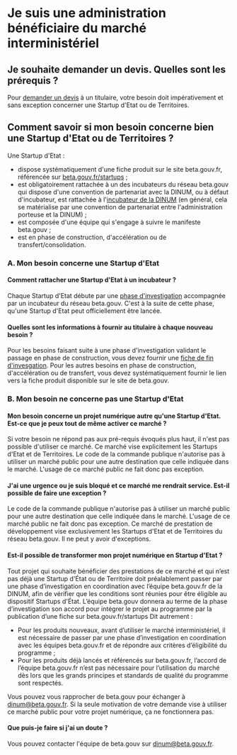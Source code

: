 # Je suis une administration bénéficiaire du marché interministériel

## **Je souhaite demander un devis. Quelles sont les prérequis ?**

Pour [demander un devis](../../budget-de-sa-se/faire-une-demande-de-devis/demander-un-devis-pour-des-prestations-produits.md) à un titulaire, votre besoin doit impérativement et sans exception concerner une Startup d'Etat ou de Territoires.

## **Comment savoir si mon besoin concerne bien une Startup d'Etat ou de Territoires ?**

Une Startup d'Etat :

* dispose systématiquement d'une fiche produit sur le site beta.gouv.fr, référencée sur [beta.gouv.fr/startups](https://beta.gouv.fr/startups/) ;
* est obligatoirement rattachée à un des incubateurs du réseau beta.gouv qui dispose d'une convention de partenariat avec la DINUM, ou à défaut d'incubateur, est rattachée à l'[incubateur de la DINUM](../../../../decouvrir-les-guides-des-autres-incubateurs/incubateur-de-la-dinum/) (en général, cela se matérialise par une convention de partenariat entre l'administration porteuse et la DINUM) ; 
* est composée d'une équipe qui s'engage à suivre le manifeste beta.gouv ;
* est en phase de construction, d'accélération ou de transfert/consolidation.

### A. Mon besoin concerne une Startup d'Etat

#### **Comment rattacher une Startup d'Etat à un incubateur ?**

Chaque Startup d'Etat débute par une [phase d'investigation](https://beta.gouv.fr/approche/investigation) accompagnée par un incubateur du réseau beta.gouv. C'est à la suite de cette phase, qu'une Startup d'Etat peut officiellement être lancée.

#### **Quelles sont les informations à fournir au titulaire à chaque nouveau besoin ?**

Pour les besoins faisant suite à une phase d'investigation validant le passage en phase de construction, vous devez fournir une [fiche de fin d'invesgation](https://beta.gouv.fr/content/docs/grille_lancement.pdf). Pour les autres besoins en phase de construction, d'accélération ou de transfert, vous devez systématiquement fournir le lien vers la fiche produit disponible sur le site de beta.gouv.

### B. Mon besoin ne concerne pas une Startup d'Etat

#### **Mon besoin concerne un projet numérique autre qu'une Startup d'Etat. Est-ce que je peux tout de même activer ce marché ?**

Si votre besoin ne répond pas aux pré-requis évoqués plus haut, il n'est pas possible d'utiliser ce marché. Ce marché vise explicitement les Startups d'Etat et de Territoires. Le code de la commande publique n'autorise pas à utiliser un marché public pour une autre destination que celle indiquée dans le marché. L'usage de ce marché public ne fait donc pas exception.

#### **J'ai une urgence ou je suis bloqué et ce marché me rendrait service. Est-il possible de faire une exception ?**

Le code de la commande publique n'autorise pas à utiliser un marché public pour une autre destination que celle indiquée dans le marché. L'usage de ce marché public ne fait donc pas exception. Ce marché de prestation de développement vise exclusivement les Startups d'Etat et de Territoires du réseau beta.gouv. Il ne peut y avoir d'exceptions.

#### **Est-il possible de transformer mon projet numérique en Startup d'Etat ?**

Tout projet qui souhaite bénéficier des prestations de ce marché et qui n’est pas déjà une Startup d'État ou de Territoire doit préalablement passer par une phase d’investigation en coordination avec l’équipe beta.gouv.fr de la DINUM, afin de vérifier que les conditions sont réunies pour être éligible au dispositif Startups d'État. L’équipe beta.gouv donnera au terme de la phase d’investigation son accord pour intégrer le projet au programme par la publication d’une fiche sur beta.gouv.fr/startups Dit autrement :

* Pour les produits nouveaux, avant d’utiliser le marché interministériel, il est nécessaire de passer par une phase d’investigation en coordination avec les équipes beta.gouv.fr et de répondre aux critères d’éligibilité du programme ;
* Pour les produits déjà lancés et référencés sur beta.gouv.fr, l’accord de l’équipe beta.gouv.fr n’est pas nécessaire pour l’utilisation du marché dès lors que les grands principes et standards de qualité du programme sont respectés.

Vous pouvez vous rapprocher de beta.gouv pour échanger à dinum@beta.gouv.fr. Si la seule motivation de votre demande vise à utiliser ce marché public pour votre projet numérique, ça ne fonctionnera pas.

#### Que puis-je faire si j'ai un doute ?

Vous pouvez contacter l'équipe de beta.gouv sur dinum@beta.gouv.fr.
